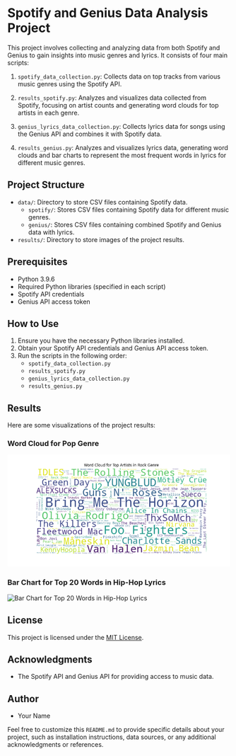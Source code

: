 # Spotify and Genius Data Analysis Project

This project involves collecting and analyzing data from both Spotify and Genius to gain insights into music genres and lyrics. It consists of four main scripts:

1. `spotify_data_collection.py`: Collects data on top tracks from various music genres using the Spotify API.

2. `results_spotify.py`: Analyzes and visualizes data collected from Spotify, focusing on artist counts and generating word clouds for top artists in each genre.

3. `genius_lyrics_data_collection.py`: Collects lyrics data for songs using the Genius API and combines it with Spotify data.

4. `results_genius.py`: Analyzes and visualizes lyrics data, generating word clouds and bar charts to represent the most frequent words in lyrics for different music genres.

## Project Structure

- `data/`: Directory to store CSV files containing Spotify data.
  - `spotify/`: Stores CSV files containing Spotify data for different music genres.
  - `genius/`: Stores CSV files containing combined Spotify and Genius data with lyrics.
- `results/`: Directory to store images of the project results.

## Prerequisites

- Python 3.9.6
- Required Python libraries (specified in each script)
- Spotify API credentials
- Genius API access token

## How to Use

1. Ensure you have the necessary Python libraries installed.
2. Obtain your Spotify API credentials and Genius API access token.
3. Run the scripts in the following order:
   - `spotify_data_collection.py`
   - `results_spotify.py`
   - `genius_lyrics_data_collection.py`
   - `results_genius.py`

## Results

Here are some visualizations of the project results:

### Word Cloud for Pop Genre
![Word Cloud for Rock Genre](results/most_popular_artists_rock.png)

### Bar Chart for Top 20 Words in Hip-Hop Lyrics
![Bar Chart for Top 20 Words in Hip-Hop Lyrics](results/hiphop_genre_bar_chart.png)

<!-- Add more visualizations here -->

## License

This project is licensed under the [MIT License](LICENSE).

## Acknowledgments

- The Spotify API and Genius API for providing access to music data.

## Author

- Your Name

Feel free to customize this `README.md` to provide specific details about your project, such as installation instructions, data sources, or any additional acknowledgments or references.
